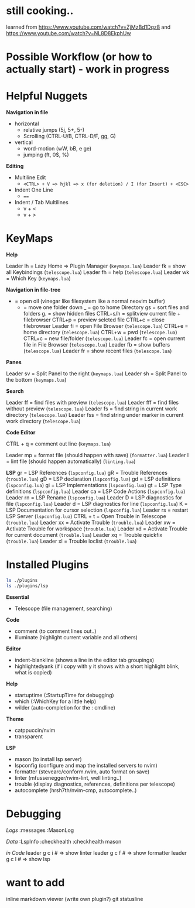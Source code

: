 # still cooking..

learned from https://www.youtube.com/watch?v=ZjMzBd1Dqz8 and https://www.youtube.com/watch?v=NL8D8EkphUw

# Possible Workflow (or how to actually start) - work in progress


# Helpful Nuggets

**Navigation in file**

- horizontal
    - relative jumps (5j, 5+, 5-)
    - Scrolling (CTRL-U/B, CTRL-D/F, gg, G)
- vertical
    - word-motion (wW, bB, e ge)
    - jumping (ft, 0$, %)

**Editing**

- Multiline Edit
    - `<CTRL> + V => hjkl => x (for deletion) / I (for Insert) + <ESC>`
- Indent One Line
    - `==`
- Indent / Tab Multilines
    - v + <
    - v + >

# KeyMaps

**Help**

Leader lh = Lazy Home => Plugin Manager (`keymaps.lua`)
Leader fk = show all Keybindings (`telescope.lua`)
Leader fh = help (`telescope.lua`)
Leader wk = Which Key (`keymaps.lua`)

**Navigation in file-tree**

- = open oil (vinegar like filesystem like a normal neovim buffer)
    - = move one folder down
    _ = go to home Directory
    gs = sort files and folders
    g. = show hidden files
    CTRL+s/h = splitview current file + filebrowser
    CTRL+p = preview selcted file
    CTRL+c = close filebrowser
Leader fi = open File Browser (`telescope.lua`)
    CTRL+e = home directory (`telescope.lua`)
    CTRL+w = pwd (`telescope.lua`)
    CTRL+c = new file/folder (`telescope.lua`)
Leader fc = open current file in File Browser (`telescope.lua`)
Leader fb = show buffers (`telescope.lua`)
Leader fr = show recent files (`telescope.lua`)

**Panes**

Leader sv = Split Panel to the right (`keymaps.lua`)
Leader sh = Split Panel to the bottom (`keymaps.lua`)


**Search**

Leader ff = find files with preview (`telescope.lua`)
Leader fff = find files without preview (`telescope.lua`)
Leader fs = find string in current work directory (`telescope.lua`)
Leader fss = find string under marker in current work directory (`telescope.lua`)

**Code Editor**

CTRL + q = comment out line (`keymaps.lua`)

Leader mp = format file (should happen with save) (`formatter.lua`)
Leader l = lint file (should happen automatically) (`linting.lua`)


**LSP**
gr = LSP References (`lspconfig.lua`)
gR = Trouble References (`trouble.lua`)
gD = LSP declaration (`lspconfig.lua`)
gd = LSP definitions (`lspconfig.lua`)
gi = LSP Implementations (`lspconfig.lua`)
gt = LSP Type definitions (`lspconfig.lua`)
Leader ca = LSP Code Actions (`lspconfig.lua`)
Leader rn = LSP Rename (`lspconfig.lua`)
Leader D = LSP diagnostics for file (`lspconfig.lua`)
Leader d = LSP diagnostics for line (`lspconfig.lua`)
K = LSP Documentation for cursor selection (`lspconfig.lua`)
Leader rs = restart LSP Server (`lspconfig.lua`)
CTRL + t = Open Trouble in Telescope (`trouble.lua`)
Leader xx = Activate Trouble (`trouble.lua`)
Leader xw = Activate Trouble for workspace (`trouble.lua`)
Leader xd = Activate Trouble for current document (`trouble.lua`)
Leader xq = Trouble quickfix (`trouble.lua`)
Leader xl = Trouble loclist (`trouble.lua`)




# Installed Plugins

```bash
ls ./plugins
ls ./plugins/lsp
```

**Essential**
- Telescope (file management, searching)

**Code**
- comment (to comment lines out..)
- illuminate (highlight current variable and all others)

**Editor**
- indent-blankline (shows a line in the editor tab groupings)
- highlightedyank (if i copy with y it shows with a short highlight blink, what is copied)

**Help**
- startuptime (:StartupTime for debugging)
- which (:WhichKey for a little help)
- wilder (auto-completion for the : cmdline)

**Theme**
- catppuccin/nvim
- transparent

**LSP**
- mason (to install lsp server)
- lspconfig (configure and map the installed servers to nvim)
- formatter (stevearc/conform.nvim, auto format on save)
- linter (mfussenegger/nvim-lint, well linting..)
- trouble (display diagnostics, references, definitions per telescope)
- autocomplete (hrsh7th/nvim-cmp, autocomplete..)

# Debugging

*Logs*
:messages
:MasonLog

*Data*
:LspInfo
:checkhealth
:checkhealth mason

*in Code*
leader g c i # => show linter
leader g c f # => show formatter
leader g c l # => show lsp

# want to add

inline markdown viewer (write own plugin?)
git
statusline
